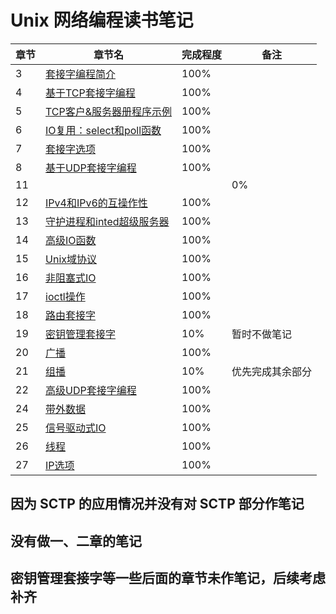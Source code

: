 # Unix 网络编程读书笔记  
    
章节 | 章节名 | 完成程度 | 备注
-|-|-|- 
3|[套接字编程简介](https://github.com/nercoeus/UNP-/blob/master/03.%E5%A5%97%E6%8E%A5%E5%AD%97%E7%BC%96%E7%A8%8B%E7%AE%80%E4%BB%8B.md)|100%
4|[基于TCP套接字编程](https://github.com/nercoeus/UNP-/blob/master/04.%E5%9F%BA%E6%9C%ACTCP%E5%A5%97%E6%8E%A5%E5%AD%97%E7%BC%96%E7%A8%8B.md)|100%
5|[TCP客户&服务器册程序示例](https://github.com/nercoeus/UNP-/blob/master/05.TCP%E5%AE%A2%E6%88%B7%26%E6%9C%8D%E5%8A%A1%E5%99%A8%E7%A8%8B%E5%BA%8F%E7%A4%BA%E4%BE%8B.md)|100%
6|[IO复用：select和poll函数](https://github.com/nercoeus/UNP-/blob/master/06.IO%E5%A4%8D%E7%94%A8%EF%BC%9Aselect%E5%92%8Cpoll%E5%87%BD%E6%95%B0.md)|100%
7|[套接字选项](https://github.com/nercoeus/UNP-/blob/master/07.%E5%A5%97%E6%8E%A5%E5%AD%97%E9%80%89%E9%A1%B9.md)|100%
8|[基于UDP套接字编程](https://github.com/nercoeus/UNP-/blob/master/08.%E5%9F%BA%E6%9C%ACUDP%E5%A5%97%E6%8E%A5%E5%AD%97%E7%BC%96%E7%A8%8B.md)|100%
11|  ||0%|优先完成其余部分
12|[IPv4和IPv6的互操作性](https://github.com/nercoeus/UNP-/blob/master/12.IPv4%E5%92%8CIPv6%E7%9A%84%E4%BA%92%E6%93%8D%E4%BD%9C%E6%80%A7.md)|100%
13|[守护进程和inted超级服务器](https://github.com/nercoeus/UNP-/blob/master/13.%E5%AE%88%E6%8A%A4%E8%BF%9B%E7%A8%8B%E5%92%8Cinetd%E8%B6%85%E7%BA%A7%E6%9C%8D%E5%8A%A1%E5%99%A8.md)|100%
14|[高级IO函数](https://github.com/nercoeus/UNP-/blob/master/14.%E9%AB%98%E7%BA%A7IO%E5%87%BD%E6%95%B0.md)|100%
15|[Unix域协议](https://github.com/nercoeus/UNP-/blob/master/15.Unix%E5%9F%9F%E5%8D%8F%E8%AE%AE.md)|100%
16|[非阻塞式IO](https://github.com/nercoeus/UNP-/blob/master/16.%E9%9D%9E%E9%98%BB%E5%A1%9E%E5%BC%8FIO.md)|100%
17|[ioctl操作](https://github.com/nercoeus/UNP-/blob/master/17.ioctl%E6%93%8D%E4%BD%9C.md)|100%
18|[路由套接字](https://github.com/nercoeus/UNP-/blob/master/18.%E8%B7%AF%E7%94%B1%E5%A5%97%E6%8E%A5%E5%AD%97.md)|100%
19|[密钥管理套接字](https://github.com/nercoeus/UNP-/blob/master/19.%E5%AF%86%E9%92%A5%E7%AE%A1%E7%90%86%E5%A5%97%E6%8E%A5%E5%AD%97.md)|10%|暂时不做笔记
20|[广播](https://github.com/nercoeus/UNP-/blob/master/20.广播.md)|100%
21|[组播](https://github.com/nercoeus/UNP-/blob/master/21.组播.md)|10%|优先完成其余部分
22|[高级UDP套接字编程](https://github.com/nercoeus/UNP-/blob/master/22.高级UDP套接字编程.md)|100%
24|[带外数据](https://github.com/nercoeus/UNP-/blob/master/24.带外数据.md)|100%
25|[信号驱动式IO](https://github.com/nercoeus/UNP-/blob/master/25.信号驱动式IO.md)|100%
26|[线程](https://github.com/nercoeus/UNP-/blob/master/26.线程.md)|100%
27|[IP选项](https://github.com/nercoeus/UNP-/blob/master/27.IP选项.md)|100%

## 因为 SCTP 的应用情况并没有对 SCTP 部分作笔记
## 没有做一、二章的笔记
## 密钥管理套接字等一些后面的章节未作笔记，后续考虑补齐
